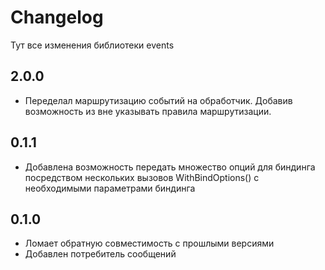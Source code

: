 # Changelog

Тут все изменения библиотеки events

## 2.0.0
- Переделал маршрутизацию событий на обработчик. Добавив возможность из вне указывать правила маршрутизации.

## 0.1.1
- Добавлена возможность передать множество опций для биндинга посредством нескольких вызовов WithBindOptions() с необходимыми параметрами биндинга

## 0.1.0
- Ломает обратную совместимость с прошлыми версиями
- Добавлен потребитель сообщений